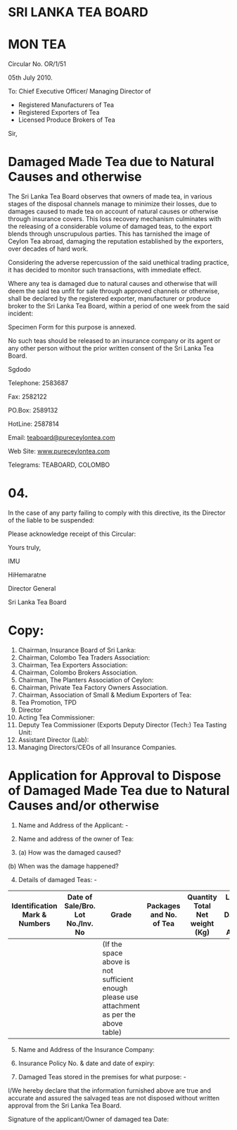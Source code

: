 # SRI LANKA TEA BOARD

# MON TEA

Circular No. OR/1/51

05th July 2010.

To: Chief Executive Officer/ Managing Director of

- Registered Manufacturers of Tea
- Registered Exporters of Tea
- Licensed Produce Brokers of Tea

Sir,

# Damaged Made Tea due to Natural Causes and otherwise

The Sri Lanka Tea Board observes that owners of made tea, in various stages of the disposal channels manage to minimize their losses, due to damages caused to made tea on account of natural causes or otherwise through insurance covers. This loss recovery mechanism culminates with the releasing of a considerable volume of damaged teas, to the export blends through unscrupulous parties. This has tarnished the image of Ceylon Tea abroad, damaging the reputation established by the exporters, over decades of hard work.

Considering the adverse repercussion of the said unethical trading practice, it has decided to monitor such transactions, with immediate effect.

Where any tea is damaged due to natural causes and otherwise that will deem the said tea unfit for sale through approved channels or otherwise, shall be declared by the registered exporter, manufacturer or produce broker to the Sri Lanka Tea Board, within a period of one week from the said incident:

Specimen Form for this purpose is annexed.

No such teas should be released to an insurance company or its agent or any other person without the prior written consent of the Sri Lanka Tea Board.

Sgdodo

Telephone: 2583687

Fax: 2582122

PO.Box: 2589132

HotLine: 2587814

Email: teaboard@pureceylontea.com

Web Site: www.pureceylontea.com

Telegrams: TEABOARD, COLOMBO
# 04.

In the case of any party failing to comply with this directive, its the Director of the liable to be suspended:

Please acknowledge receipt of this Circular:

Yours truly,

IMU

HiHemaratne

Director General

Sri Lanka Tea Board

# Copy:

1. Chairman, Insurance Board of Sri Lanka:
2. Chairman, Colombo Tea Traders Association:
3. Chairman, Tea Exporters Association:
4. Chairman, Colombo Brokers Association.
5. Chairman, The Planters Association of Ceylon:
6. Chairman, Private Tea Factory Owners Association.
7. Chairman, Association of Small & Medium Exporters of Tea:
8. Tea Promotion, TPD
9. Director
10. Acting Tea Commissioner:
11. Deputy Tea Commissioner (Exports Deputy Director (Tech:) Tea Tasting Unit:
12. Assistant Director (Lab):
13. Managing Directors/CEOs of all Insurance Companies.
# Application for Approval to Dispose of Damaged Made Tea due to Natural Causes and/or otherwise

1. Name and Address of the Applicant: -

2. Name and address of the owner of Tea:

3. (a) How was the damaged caused?

(b) When was the damage happened?

4. Details of damaged Teas: -

|Identification Mark & Numbers|Date of Sale/Bro. Lot No./Inv. No|Grade|Packages and No. of Tea|Quantity Total Net weight (Kg)|Location of Damaged Tea Address|
|---|---|---|---|---|---|
| | |(If the space above is not sufficient enough please use attachment as per the above table)| | | |

5. Name and Address of the Insurance Company:

6. Insurance Policy No. & date and date of expiry:

7. Damaged Teas stored in the premises for what purpose: -

I/We hereby declare that the information furnished above are true and accurate and assured the salvaged teas are not disposed without written approval from the Sri Lanka Tea Board.

Signature of the applicant/Owner of damaged tea                                           Date: